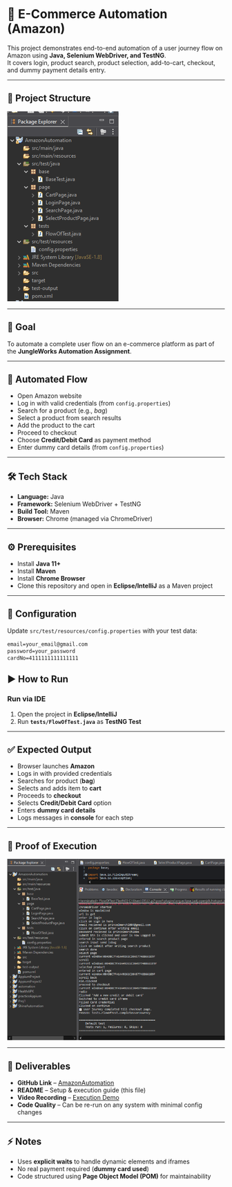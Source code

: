 # 🛒 E-Commerce Automation (Amazon)

This project demonstrates end-to-end automation of a user journey flow on Amazon using **Java, Selenium WebDriver, and TestNG**.  
It covers login, product search, product selection, add-to-cart, checkout, and dummy payment details entry.

---

## 🔹 Project Structure
![ProjectStructure](screenshots/pomStructure.png)

---

## 🎯 Goal
To automate a complete user flow on an e-commerce platform as part of the **JungleWorks Automation Assignment**.

---

## 🚀 Automated Flow
- Open Amazon website  
- Log in with valid credentials (from `config.properties`)  
- Search for a product (e.g., *bag*)  
- Select a product from search results  
- Add the product to the cart  
- Proceed to checkout  
- Choose **Credit/Debit Card** as payment method  
- Enter dummy card details (from `config.properties`)  

---

## 🛠️ Tech Stack
- **Language:** Java  
- **Framework:** Selenium WebDriver + TestNG  
- **Build Tool:** Maven  
- **Browser:** Chrome (managed via ChromeDriver)  

---

## ⚙️ Prerequisites
- Install **Java 11+**  
- Install **Maven**  
- Install **Chrome Browser**  
- Clone this repository and open in **Eclipse/IntelliJ** as a Maven project  

---

## 🔑 Configuration
Update `src/test/resources/config.properties` with your test data:

```properties
email=your_email@gmail.com
password=your_password
cardNo=4111111111111111
```
## ▶️ How to Run

### Run via IDE
1. Open the project in **Eclipse/IntelliJ**  
2. Run **`tests/FlowOfTest.java`** as **TestNG Test**  

---

## ✅ Expected Output
- Browser launches **Amazon**  
- Logs in with provided credentials  
- Searches for product (**bag**)  
- Selects and adds item to **cart**  
- Proceeds to **checkout**  
- Selects **Credit/Debit Card** option  
- Enters **dummy card details**  
- Logs messages in **console** for each step  


---

## 🔹 Proof of Execution
![Proof of Execution](screenshots/consolelog.png)

---
## 📸 Deliverables
- **GitHub Link** – [AmazonAutomation](https://github.com/Prince0207200/AmazonAutomation)  
- **README** – Setup & execution guide (this file)  
- **Video Recording** – [Execution Demo](https://drive.google.com/file/d/1X08GARW6MHy4RS99sAEJOzVUrVuaFXMO/view?usp=sharing)  
- **Code Quality** – Can be re-run on any system with minimal config changes  

---

## ⚡ Notes
- Uses **explicit waits** to handle dynamic elements and iframes  
- No real payment required (**dummy card used**)  
- Code structured using **Page Object Model (POM)** for maintainability  

